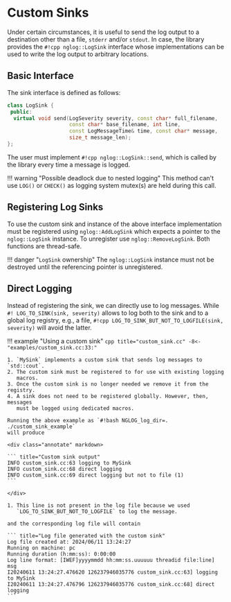 # Custom Sinks

Under certain circumstances, it is useful to send the log output to a
destination other than a file, `stderr` and/or `stdout`. In case, the library
provides the `#!cpp nglog::LogSink` interface whose implementations can be used
to write the log output to arbitrary locations.

## Basic Interface

The sink interface is defined as follows:

``` cpp
class LogSink {
 public:
  virtual void send(LogSeverity severity, const char* full_filename,
                    const char* base_filename, int line,
                    const LogMessageTime& time, const char* message,
                    size_t message_len);
};
```

The user must implement `#!cpp nglog::LogSink::send`, which is called by the
library every time a message is logged.

!!! warning "Possible deadlock due to nested logging"
    This method can't use `LOG()` or `CHECK()` as logging system mutex(s) are
    held during this call.

## Registering Log Sinks

To use the custom sink and instance of the above interface implementation must
be registered using `nglog::AddLogSink` which expects a pointer to the
`nglog::LogSink` instance. To unregister use `nglog::RemoveLogSink`. Both
functions are thread-safe.

!!! danger "`LogSink` ownership"
    The `nglog::LogSink` instance must not be destroyed until the referencing
    pointer is unregistered.

## Direct Logging

Instead of registering the sink, we can directly use to log messages. While `#!
LOG_TO_SINK(sink, severity)` allows to log both to the sink and to a global log
registry, e.g., a file, `#!cpp LOG_TO_SINK_BUT_NOT_TO_LOGFILE(sink, severity)`
will avoid the latter.

!!! example "Using a custom sink"
    ``` cpp title="custom_sink.cc"
    -8<- "examples/custom_sink.cc:33:"
    ```

    1. `MySink` implements a custom sink that sends log messages to `std::cout`.
    2. The custom sink must be registered to for use with existing logging
       macros.
    3. Once the custom sink is no longer needed we remove it from the registry.
    4. A sink does not need to be registered globally. However, then, messages
       must be logged using dedicated macros.

    Running the above example as `#!bash NGLOG_log_dir=. ./custom_sink_example`
    will produce

    <div class="annotate" markdown>

    ``` title="Custom sink output"
    INFO custom_sink.cc:63 logging to MySink
    INFO custom_sink.cc:68 direct logging
    INFO custom_sink.cc:69 direct logging but not to file (1)
    ```

    </div>

    1. This line is not present in the log file because we used
       `LOG_TO_SINK_BUT_NOT_TO_LOGFILE` to log the message.

    and the corresponding log file will contain

    ``` title="Log file generated with the custom sink"
    Log file created at: 2024/06/11 13:24:27
    Running on machine: pc
    Running duration (h:mm:ss): 0:00:00
    Log line format: [IWEF]yyyymmdd hh:mm:ss.uuuuuu threadid file:line] msg
    I20240611 13:24:27.476620 126237946035776 custom_sink.cc:63] logging to MySink
    I20240611 13:24:27.476796 126237946035776 custom_sink.cc:68] direct logging
    ```
